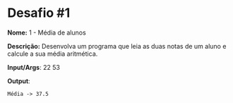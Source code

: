 # Desafio #1

**Nome:** 1 - Média de alunos

**Descrição:** Desenvolva um programa que leia as duas notas de um aluno e calcule a sua média aritmética.

**Input/Args**: 22 53

**Output**: 

```
Média -> 37.5
```

